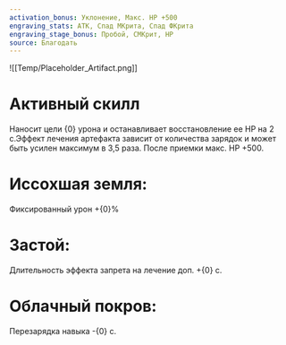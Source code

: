 ```yaml
---
activation_bonus: Уклонение, Макс. HP +500
engraving_stats: АТК, Спад МКрита, Спад ФКрита
engraving_stage_bonus: Пробой, СМКрит, HP
source: Благодать
---
```

![[Temp/Placeholder_Artifact.png]]
# Активный скилл
Наносит цели {0} урона и останавливает восстановление ее HP на 2 с.Эффект лечения артефакта зависит от количества зарядок и может быть усилен максимум в 3,5 раза.
После приемки макс. HP +500.

# Иссохшая земля: 
Фиксированный урон +{0}%
# Застой: 
Длительность эффекта запрета на лечение доп. +{0} с.
# Облачный покров: 
Перезарядка навыка -{0} с.
